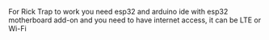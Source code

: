 For Rick Trap to work you need esp32 and arduino ide with esp32 motherboard add-on
and you need to have internet access, it can be LTE or Wi-Fi
